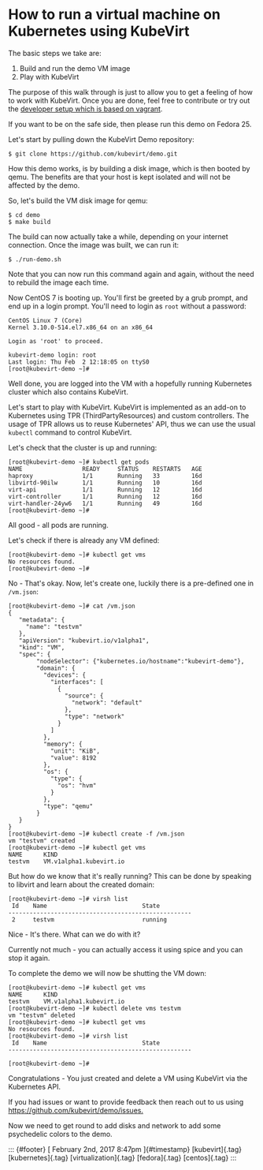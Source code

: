 How to run a virtual machine on Kubernetes using KubeVirt
=========================================================

The basic steps we take are:

1.  Build and run the demo VM image
2.  Play with KubeVirt

The purpose of this walk through is just to allow you to get a feeling
of how to work with KubeVirt. Once you are done, feel free to contribute
or try out the [developer setup which is based on
vagrant](https://github.com/kubevirt/kubevirt/blob/master/docs/getting-started.md).

If you want to be on the safe side, then please run this demo on Fedora
25.

Let's start by pulling down the KubeVirt Demo repository:

    $ git clone https://github.com/kubevirt/demo.git

How this demo works, is by building a disk image, which is then booted
by qemu. The benefits are that your host is kept isolated and will not
be affected by the demo.

So, let's build the VM disk image for qemu:

    $ cd demo
    $ make build

The build can now actually take a while, depending on your internet
connection. Once the image was built, we can run it:

    $ ./run-demo.sh

Note that you can now run this command again and again, without the need
to rebuild the image each time.

Now CentOS 7 is booting up. You'll first be greeted by a grub prompt,
and end up in a login prompt. You'll need to login as `root` without a
password:

    CentOS Linux 7 (Core)
    Kernel 3.10.0-514.el7.x86_64 on an x86_64

    Login as 'root' to proceed.

    kubevirt-demo login: root
    Last login: Thu Feb  2 12:18:05 on ttyS0
    [root@kubevirt-demo ~]#

Well done, you are logged into the VM with a hopefully running
Kubernetes cluster which also contains KubeVirt.

Let's start to play with KubeVirt. KubeVirt is implemented as an add-on
to Kubernetes using TPR (ThirdPartyResources) and custom controllers.
The usage of TPR allows us to reuse Kubernetes' API, thus we can use the
usual `kubectl` command to control KubeVirt.

Let's check that the cluster is up and running:

    [root@kubevirt-demo ~]# kubectl get pods
    NAME                 READY     STATUS    RESTARTS   AGE
    haproxy              1/1       Running   33         16d
    libvirtd-90ilw       1/1       Running   10         16d
    virt-api             1/1       Running   12         16d
    virt-controller      1/1       Running   12         16d
    virt-handler-24yw6   1/1       Running   49         16d
    [root@kubevirt-demo ~]# 

All good - all pods are running.

Let's check if there is already any VM defined:

    [root@kubevirt-demo ~]# kubectl get vms
    No resources found.
    [root@kubevirt-demo ~]# 

No - That's okay. Now, let's create one, luckily there is a pre-defined
one in `/vm.json`:

    [root@kubevirt-demo ~]# cat /vm.json 
    {
       "metadata": {
         "name": "testvm"
       },
       "apiVersion": "kubevirt.io/v1alpha1",
       "kind": "VM",
       "spec": {
            "nodeSelector": {"kubernetes.io/hostname":"kubevirt-demo"},
            "domain": {
              "devices": {
                "interfaces": [
                  {
                    "source": {
                      "network": "default"
                    },
                    "type": "network"
                  }
                ]
              },
              "memory": {
                "unit": "KiB",
                "value": 8192
              },
              "os": {
                "type": {
                  "os": "hvm"
                }
              },
              "type": "qemu"
            }
       }
    }
    [root@kubevirt-demo ~]# kubectl create -f /vm.json 
    vm "testvm" created
    [root@kubevirt-demo ~]# kubectl get vms
    NAME      KIND
    testvm    VM.v1alpha1.kubevirt.io

But how do we know that it's really running? This can be done by
speaking to libvirt and learn about the created domain:

    [root@kubevirt-demo ~]# virsh list
     Id    Name                           State
    ----------------------------------------------------
     2     testvm                         running

Nice - It's there. What can we do with it?

Currently not much - you can actually access it using spice and you can
stop it again.

To complete the demo we will now be shutting the VM down:

    [root@kubevirt-demo ~]# kubectl get vms
    NAME      KIND
    testvm    VM.v1alpha1.kubevirt.io
    [root@kubevirt-demo ~]# kubectl delete vms testvm
    vm "testvm" deleted
    [root@kubevirt-demo ~]# kubectl get vms
    No resources found.
    [root@kubevirt-demo ~]# virsh list
     Id    Name                           State
    ----------------------------------------------------

    [root@kubevirt-demo ~]# 

Congratulations - You just created and delete a VM using KubeVirt via
the Kubernetes API.

If you had issues or want to provide feedback then reach out to us using
<https://github.com/kubevirt/demo/issues.>

Now we need to get round to add disks and network to add some
psychedelic colors to the demo.

::: {#footer}
[ February 2nd, 2017 8:47pm ]{#timestamp} [kubevirt]{.tag}
[kubernetes]{.tag} [virtualization]{.tag} [fedora]{.tag} [centos]{.tag}
:::

